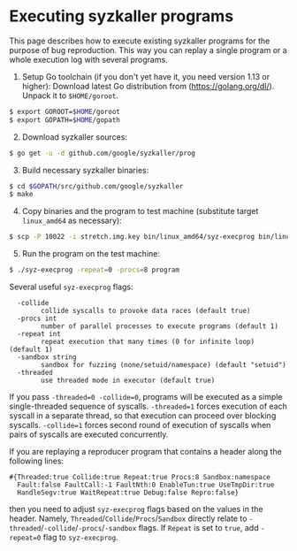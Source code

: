 # Executing syzkaller programs

This page describes how to execute existing syzkaller programs for the purpose
of bug reproduction. This way you can replay a single program or a whole
execution log with several programs.

1. Setup Go toolchain (if you don't yet have it, you need version 1.13 or higher):
Download latest Go distribution from (https://golang.org/dl/). Unpack it to `$HOME/goroot`.
``` bash
$ export GOROOT=$HOME/goroot
$ export GOPATH=$HOME/gopath
```

2. Download syzkaller sources:
``` bash
$ go get -u -d github.com/google/syzkaller/prog
```

3. Build necessary syzkaller binaries:
``` bash
$ cd $GOPATH/src/github.com/google/syzkaller
$ make
```

4. Copy binaries and the program to test machine (substitute target `linux_amd64`
as necessary):
``` bash
$ scp -P 10022 -i stretch.img.key bin/linux_amd64/syz-execprog bin/linux_amd64/syz-executor program root@localhost:
```

5. Run the program on the test machine:
``` bash
$ ./syz-execprog -repeat=0 -procs=8 program
```

Several useful `syz-execprog` flags:
```
  -collide
    	collide syscalls to provoke data races (default true)
  -procs int
    	number of parallel processes to execute programs (default 1)
  -repeat int
    	repeat execution that many times (0 for infinite loop) (default 1)
  -sandbox string
    	sandbox for fuzzing (none/setuid/namespace) (default "setuid")
  -threaded
    	use threaded mode in executor (default true)
```

If you pass `-threaded=0 -collide=0`, programs will be executed as a simple single-threaded sequence of syscalls. `-threaded=1` forces execution of each syscall in a separate thread, so that execution can proceed over blocking syscalls. `-collide=1` forces second round of execution of syscalls when pairs of syscalls are executed concurrently.

If you are replaying a reproducer program that contains a header along the following lines:
```
#{Threaded:true Collide:true Repeat:true Procs:8 Sandbox:namespace
  Fault:false FaultCall:-1 FaultNth:0 EnableTun:true UseTmpDir:true
  HandleSegv:true WaitRepeat:true Debug:false Repro:false}
```
then you need to adjust `syz-execprog` flags based on the values in the header. Namely, `Threaded`/`Collide`/`Procs`/`Sandbox` directly relate to `-threaded`/`-collide`/`-procs`/`-sandbox` flags. If `Repeat` is set to `true`, add `-repeat=0` flag to `syz-execprog`.
